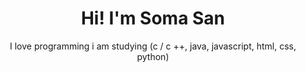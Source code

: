 <div align="center">

 <h1>Hi! I'm Soma San </h1>

  <div> I love programming i am studying (c / c ++, java, javascript, html, css, python)<div>

</div>
 

  



	




	




